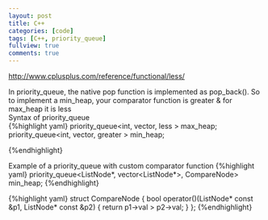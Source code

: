 ```yaml
---
layout: post
title: C++
categories: [code]
tags: [C++, priority_queue]
fullview: true
comments: true
---
```



<a>http://www.cplusplus.com/reference/functional/less/</a>


In priority_queue, the native pop function is implemented as pop_back().
So to implement a min_heap, your comparator function is greater<int> &
for max_heap it is less<int>
<br>
Syntax of priority_queue
<br>
{%highlight yaml}
priority_queue<int, vector<int>, less<int> > max_heap;
priority_queue<int, vector<int>, greater<int> > min_heap;

{%endhighlight}


Example of a  priority_queue with custom comparator function
{%highlight yaml}
priority_queue<ListNode*, vector<ListNode*>, CompareNode> min_heap;
{%endhighlight}

{%highlight yaml}
struct CompareNode {
    bool operator()(ListNode* const &p1, ListNode* const &p2) {
        return p1->val > p2->val;
    }
};
{%endhighlight}
